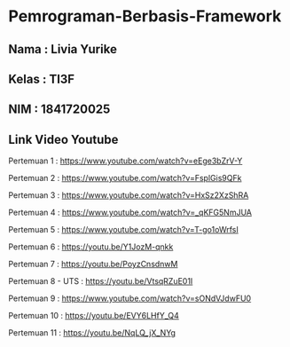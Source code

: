 # Pemrograman-Berbasis-Framework

## Nama : Livia Yurike

## Kelas : TI3F

## NIM : 1841720025

## Link Video Youtube

Pertemuan 1 :
https://www.youtube.com/watch?v=eEge3bZrV-Y

Pertemuan 2 :
https://www.youtube.com/watch?v=FsplGis9QFk

Pertemuan 3 :
https://www.youtube.com/watch?v=HxSz2XzShRA

Pertemuan 4 :
https://www.youtube.com/watch?v=_qKFG5NmJUA

Pertemuan 5 :
https://www.youtube.com/watch?v=T-go1oWrfsI

Pertemuan 6 :
https://youtu.be/Y1JozM-qnkk

Pertemuan 7 :
https://youtu.be/PoyzCnsdnwM

Pertemuan 8 - UTS :
https://youtu.be/VtsqRZuE01I

Pertemuan 9 :
https://www.youtube.com/watch?v=sONdVJdwFU0

Pertemuan 10 :
https://youtu.be/EVY6LHfY_Q4

Pertemuan 11 :
https://youtu.be/NqLQ_jX_NYg
